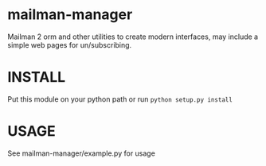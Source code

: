 mailman-manager
===============

Mailman 2 orm and other utilities to create modern interfaces, may include a simple web pages for un/subscribing.

INSTALL
=======
Put this module on your python path or run `python setup.py install`

USAGE
=====

See mailman-manager/example.py for usage
